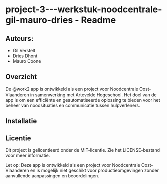 ﻿# project-3---werkstuk-noodcentrale-gil-mauro-dries - Readme
## Auteurs:
* Gil Verstelt
* Dries Dhont
* Mauro Coone
## Overzicht
De @work2 app is ontwikkeld als een project voor Noodcentrale Oost-Vlaanderen in samenwerking met Artevelde Hogeschool. Het doel van de app is om een efficiënte en geautomatiseerde oplossing te bieden voor het beheer van noodsituaties en communicatie tussen hulpverleners.

## Installatie

## Licentie
Dit project is gelicentieerd onder de MIT-licentie. Zie het LICENSE-bestand voor meer informatie.

Let op: Deze app is ontwikkeld als een project voor Noodcentrale Oost-Vlaanderen en is mogelijk niet geschikt voor productieomgevingen zonder aanvullende aanpassingen en beoordelingen.
